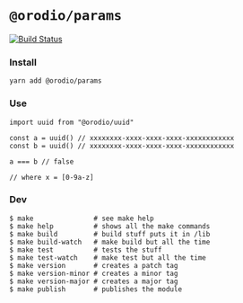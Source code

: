 # `@orodio/params`

[![Build Status](https://travis-ci.org/orodio/gate.svg?branch=master)](https://travis-ci.org/orodio/gate)

### Install

```
yarn add @orodio/params
```

### Use

```
import uuid from "@orodio/uuid"

const a = uuid() // xxxxxxxx-xxxx-xxxx-xxxx-xxxxxxxxxxxx
const b = uuid() // xxxxxxxx-xxxx-xxxx-xxxx-xxxxxxxxxxxx

a === b // false

// where x = [0-9a-z]

```

### Dev

```
$ make               # see make help
$ make help          # shows all the make commands
$ make build         # build stuff puts it in /lib
$ make build-watch   # make build but all the time
$ make test          # tests the stuff
$ make test-watch    # make test but all the time
$ make version       # creates a patch tag
$ make version-minor # creates a minor tag
$ make version-major # creates a major tag
$ make publish       # publishes the module
```
